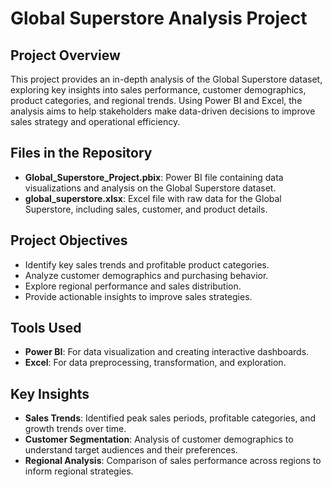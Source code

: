 # Global Superstore Analysis Project

## Project Overview
This project provides an in-depth analysis of the Global Superstore dataset, exploring key insights into sales performance, customer demographics, product categories, and regional trends. Using Power BI and Excel, the analysis aims to help stakeholders make data-driven decisions to improve sales strategy and operational efficiency.

## Files in the Repository
- **Global_Superstore_Project.pbix**: Power BI file containing data visualizations and analysis on the Global Superstore dataset.
- **global_superstore.xlsx**: Excel file with raw data for the Global Superstore, including sales, customer, and product details.

## Project Objectives
- Identify key sales trends and profitable product categories.
- Analyze customer demographics and purchasing behavior.
- Explore regional performance and sales distribution.
- Provide actionable insights to improve sales strategies.

## Tools Used
- **Power BI**: For data visualization and creating interactive dashboards.
- **Excel**: For data preprocessing, transformation, and exploration.

## Key Insights
- **Sales Trends**: Identified peak sales periods, profitable categories, and growth trends over time.
- **Customer Segmentation**: Analysis of customer demographics to understand target audiences and their preferences.
- **Regional Analysis**: Comparison of sales performance across regions to inform regional strategies.
